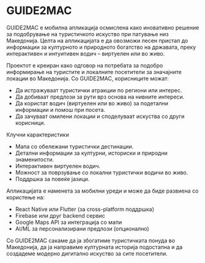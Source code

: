 # GUIDE2MAC

GUIDE2MAC е мобилна апликација осмислена како иновативно решение за подобрување на туристичкото искуство при патување низ Македонија. Целта на апликацијата е да овозможи лесен пристап до информации за културното и природното богатство на државата, преку интерактивен и интуитивен водич – виртуелен или во живо.

Проектот е креиран како одговор на потребата за подобро информирање на туристите и локалните посетители за значајните локации во Македонија. Со GUIDE2MAC, корисниците можат:
  - Да истражуваат туристички атракции по региони или интерес.
  - Да добиваат предлози за рути врз основа на нивните интереси.
  - Да користат водич (виртуелен или во живо) за подетални информации и помош при посета.
  - Да зачуваат омилени локации и споделуваат искуства со други корисници.

Клучни карактеристики
  - Мапа со обележани туристички дестинации.
  - Детални информации за културни, историски и природни знаменитости.
  - Интерактивен виртуелен водич.
  - Можност за поврзување со локални туристички водичи во живо.
  - Поддршка за повеќе јазици.

Апликацијата е наменета за мобилни уреди и може да биде развиена со користење на:
  - React Native или Flutter (за cross-platform поддршка)
  - Firebase или друг backend сервис
  - Google Maps API за интеграција со мапи
  - AI/ML за персонализирани предлози (опционално)

Со GUIDE2MAC сакаме да ја збогатиме туристичката понуда во Македонија, да ја направиме културната историја подостапна и да создадеме модерно дигитално искуство за сите посетители.
